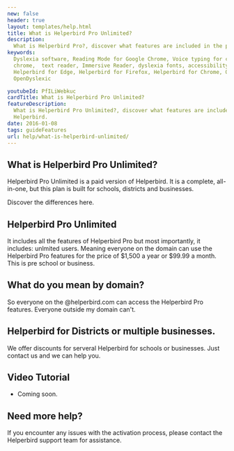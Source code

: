 ```yaml
---
new: false
header: true
layout: templates/help.html
title: What is Helperbird Pro Unlimited?
description:
  What is Helperbird Pro?, discover what features are included in the paid version of Helperbird.
keywords:
  Dyslexia software, Reading Mode for Google Chrome, Voice typing for chrome, Text to speech for
  chrome,  text reader, Immersive Reader, dyslexia fonts, accessibility software, dyslexia software,
  Helperbird for Edge, Helperbird for Firefox, Helperbird for Chrome, Opendyslexic for Chrome,
  OpenDyslexic

youtubeId: PfILiWebkuc
cardTitle: What is Helperbird Pro Unlimited?
featureDescription:
  What is Helperbird Pro Unlimited?, discover what features are included in the paid version of
  Helperbird.
date: 2016-01-08
tags: guideFeatures
url: help/what-is-helperbird-unlimited/
---
```


## What is Helperbird Pro Unlimited?

Helperbird Pro Unlimited is a paid version of Helperbird. It is a complete, all-in-one, but this plan is built for schools, districts and businesses.

Discover the differences here.

## Helperbird Pro Unlimited  

It includes all the features of Helperbird Pro but most importantly, it includes: unlmited users.
Meaning everyone on the domain can use the Helperbird Pro features for the price of $1,500 a year or
$99.99 a month. This is pre school or business.

## What do you mean by domain?

So everyone on the @helperbird.com can access the Helperbird Pro features. Everyone outside my
domain can't.

## Helperbird for Districts or multiple businesses.

We offer discounts for serveral Helperbird for schools or businesses. Just contact us and we can
help you.




## Video Tutorial

- Coming soon.


## Need more help?

If you encounter any issues with the activation process, please contact the Helperbird support team for assistance.
